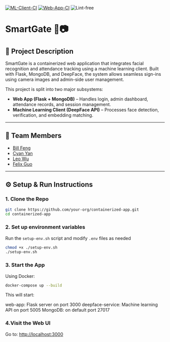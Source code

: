 [![ML-Client-CI](https://github.com/software-students-spring2025/4-containers-okay-cool/actions/workflows/ml-client-ci.yml/badge.svg)](https://github.com/software-students-spring2025/4-containers-okay-cool/actions/workflows/ml-client-test.yml)
[![Web-App-CI](https://github.com/software-students-spring2025/4-containers-okay-cool/actions/workflows/web-app-ci.yml/badge.svg)](https://github.com/software-students-spring2025/4-containers-okay-cool/actions/workflows/web-app-test.yml)
![Lint-free](https://github.com/nyu-software-engineering/containerized-app-exercise/actions/workflows/lint.yml/badge.svg)

# SmartGate 🚪📷

## 📄 Project Description

SmartGate is a containerized web application that integrates facial recognition and attendance tracking using a machine learning client. Built with Flask, MongoDB, and DeepFace, the system allows seamless sign-ins using camera images and admin-side user management.

This project is split into two major subsystems:

- **Web App (Flask + MongoDB)** – Handles login, admin dashboard, attendance records, and session management.
- **Machine Learning Client (DeepFace API)** – Processes face detection, verification, and embedding matching.

---

## 👥 Team Members

- [Bill Feng](https://github.com/BillBBle)
- [Cyan Yan](https://github.com/chenxin-yan)
- [Leo Wu](https://github.com/leowu777)
- [Felix Guo](https://github.com/Fel1xgte)

---

## ⚙️ Setup & Run Instructions

### 1. Clone the Repo

```bash
git clone https://github.com/your-org/containerized-app.git
cd containerized-app
```

### 2. Set up environment variables

Run the `setup-env.sh` script and modify `.env` files as needed

```bash
chmod +x ./setup-env.sh
./setup-env.sh
```

### 3. Start the App

Using Docker:

```bash
docker-compose up --build
```

This will start:

web-app: Flask server on port 3000
deepface-service: Machine learning API on port 5005
MongoDB: on default port 27017

### 4.Visit the Web UI

Go to: <http://localhost:3000>
